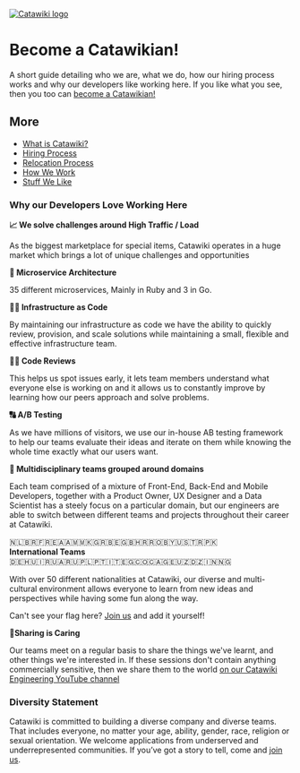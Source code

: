 [![Catawiki logo](catawiki.png)](https://www.catawiki.com)

# Become a Catawikian!

A short guide detailing who we are, what we do, how our hiring process works and why our developers like working here. If you like what you see, then you too can [become a Catawikian!](https://www.catawiki.com/jobs/)

## More

- [What is Catawiki?](What%20is%20Catawiki.md)
- [Hiring Process](Hiring%20Process.md)
- [Relocation Process](Relocation%20Process.md)
- [How We Work](How%20We%20Work.md)
- [Stuff We Like](Stuff%20We%20Like.md)

### Why our Developers Love Working Here

**📈 We solve challenges around High Traffic / Load**

As the biggest marketplace for special items, Catawiki operates in a huge market which brings a lot of unique challenges and opportunities

**💎 Microservice Architecture**

35 different microservices, Mainly in Ruby and 3 in Go.

**👩‍💻 Infrastructure as Code**

By maintaining our infrastructure as code we have the ability to quickly review, provision, and scale solutions while maintaining a small, flexible and effective infrastructure team.

**👨‍🎓 Code Reviews**

This helps us spot issues early, it lets team members understand what everyone else is working on and it allows us to constantly improve by learning how our peers approach and solve problems.

**🔠 A/B Testing**

As we have millions of visitors, we use our in-house AB testing framework to help our teams evaluate their ideas and iterate on them while knowing the whole time exactly what our users want.

**👥 Multidisciplinary teams grouped around domains**

Each team comprised of a mixture of Front-End, Back-End and Mobile Developers, together with a Product Owner, UX Designer and a Data Scientist has a steely focus on a particular domain, but our engineers are able to switch between different teams and projects throughout their career at Catawiki.

🇳🇱🇧🇷🇫🇷🇪🇦🇦🇲🇲🇰🇬🇷🇧🇪🇬🇧🇭🇷🇷🇴🇧🇾🇺🇸🇹🇷🇵🇰  
**International Teams**  
🇩🇪🇭🇺🇮🇷🇺🇦🇷🇺🇵🇱🇵🇹🇮🇹🇪🇬🇨🇴🇨🇦🇬🇪🇺🇿🇩🇿🇮🇳🇳🇬

With over 50 different nationalities at Catawiki, our diverse and multi-cultural environment allows everyone to learn from new ideas and perspectives while having some fun along the way.

Can't see your flag here? [Join us](https://www.catawiki.com/jobs) and add it yourself!

**🤗Sharing is Caring**

Our teams meet on a regular basis to share the things we've learnt, and other things we're interested in. If these sessions don't contain anything commercially sensitive, then we share them to the world [on our Catawiki Engineering YouTube channel](https://www.youtube.com/channel/UCy2HFsDR0cV8gEUR4WlV0yg/videos)

### Diversity Statement

Catawiki is committed to building a diverse company and diverse teams. That includes everyone, no matter your age, ability, gender, race, religion or sexual orientation. We welcome applications from underserved and underrepresented communities. If you’ve got a story to tell, come and [join us](https://www.catawiki.com/jobs).
